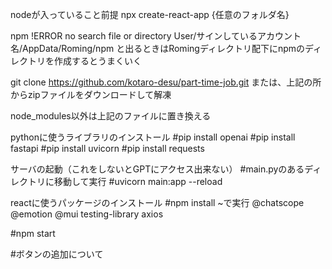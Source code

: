 nodeが入っていること前提
npx create-react-app {任意のフォルダ名}

npm !ERROR no search file or directory User/サインしているアカウント名/AppData/Roming/npm
と出るときはRomingディレクトリ配下にnpmのディレクトリを作成するとうまくいく

git clone https://github.com/kotaro-desu/part-time-job.git
または、上記の所からzipファイルをダウンロードして解凍

node_modules以外は上記のファイルに置き換える

pythonに使うライブラリのインストール
#pip install openai
#pip install fastapi
#pip install uvicorn
#pip install requests

サーバの起動（これをしないとGPTにアクセス出来ない）
#main.pyのあるディレクトリに移動して実行
#uvicorn main:app --reload

reactに使うパッケージのインストール
#npm install ~で実行
	@chatscope
	@emotion
	@mui
	testing-library
	axios
	

#npm start


#ボタンの追加について
